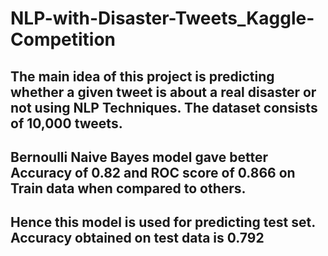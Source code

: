 # NLP-with-Disaster-Tweets_Kaggle-Competition
## The main idea of this project is predicting whether a given tweet is about a real disaster or not using NLP Techniques. The dataset consists of 10,000 tweets.
## Bernoulli Naive Bayes model gave better Accuracy of 0.82 and ROC score of 0.866 on Train data when compared to others.
## Hence this model is used for predicting test set. Accuracy obtained on test data is 0.792

